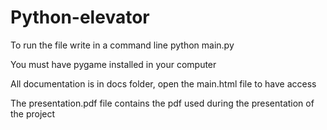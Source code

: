 # Python-elevator

To run the file write in a command line
python main.py

You must have pygame installed in your computer 

All documentation is in docs folder, open the main.html file to have access

The presentation.pdf file contains the pdf used during the presentation of the project
